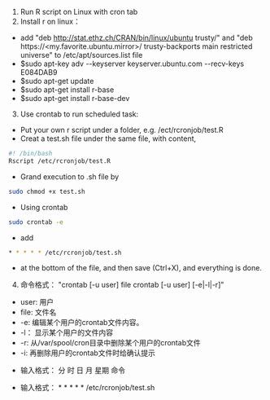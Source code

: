 1. Run R script on Linux with cron tab
2. Install r on linux： 
 - add "deb http://stat.ethz.ch/CRAN/bin/linux/ubuntu trusty/" and "deb https://<my.favorite.ubuntu.mirror>/ trusty-backports main restricted universe" to /etc/apt/sources.list file
 - $sudo apt-key adv --keyserver keyserver.ubuntu.com --recv-keys E084DAB9
 - $sudo apt-get update
 - $sudo apt-get install r-base
 - $sudo apt-get install r-base-dev
3. Use crontab to run scheduled task:
 - Put your own r script under a folder, e.g. /ect/rcronjob/test.R
 - Creat a test.sh file under the same file, with content,
 ```bash
 #! /bin/bash
 Rscript /etc/rcronjob/test.R
 ```
 - Grand execution to .sh file by
 ```bash
 sudo chmod +x test.sh
 ```
 - Using crontab
  ```bash
 sudo crontab -e
 ```
 - add
 ```bash
 * * * * * /etc/rcronjob/test.sh
 ```
 - at the bottom of the file, and then save (Ctrl+X), and everything is done.
4. 命令格式： "crontab [-u user] file crontab [-u user] [-e|-l|-r]"
 - user: 用户
 - file: 文件名 
 - -e: 编辑某个用户的crontab文件内容。
 - -l： 显示某个用户的文件内容
 - -r: 从/var/spool/cron目录中删除某个用户的crontab文件
 - -i: 再删除用户的crontab文件时给确认提示
 - <p>输入格式： 分 时 日 月 星期 命令</p>
 - <p>输入格式： * * * * * /etc/rcronjob/test.sh</p>